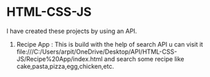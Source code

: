 # HTML-CSS-JS
I have created these projects by using an API.


1. Recipe App :
   This is build with the help of search API u can visit it 
   file:///C:/Users/arpit/OneDrive/Desktop/API/HTML-CSS-JS/Recipe%20App/index.html 
   and search some recipe like cake,pasta,pizza,egg,chicken,etc. 
